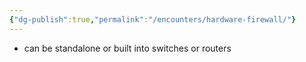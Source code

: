```yaml
---
{"dg-publish":true,"permalink":"/encounters/hardware-firewall/"}
---
```


- can be standalone or built into switches or routers